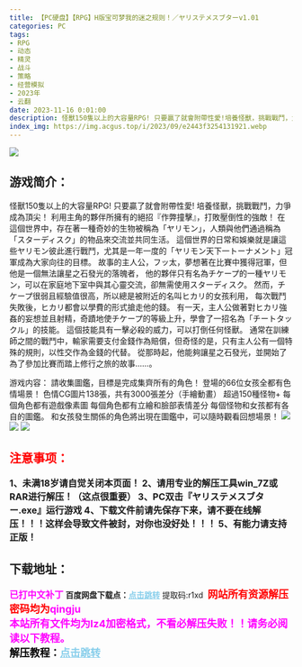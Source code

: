 ```yaml
---
title: 【PC硬盘】【RPG】H版宝可梦我的迷之规则！／ヤリステメスブターv1.01
categories: PC
tags:
- RPG
- 动态
- 精灵
- 战斗
- 策略
- 经营模拟
- 2023年
- 云翻
date: 2023-11-16 0:01:00
description: 怪獸150隻以上的大容量RPG! 只要贏了就會附帶性愛!培養怪獸，挑戰戰鬥，力爭成為頂尖！利用主角的夥伴所擁有的絕招『作弊撞擊』，打敗壓倒性的強敵！在這個世界中，存在著一種奇妙的生物被稱為「ヤリモン」，人類與他們通過稱為「スターディスク」的物品來交流並共同生活。
index_img: https://img.acgus.top/i/2023/09/e2443f3254131921.webp
---
```

![](https://img.acgus.top/i/2023/09/e2443f3254131921.webp)
## 游戏简介：
怪獸150隻以上的大容量RPG! 只要贏了就會附帶性愛!
培養怪獸，挑戰戰鬥，力爭成為頂尖！
利用主角的夥伴所擁有的絕招『作弊撞擊』，打敗壓倒性的強敵！
在這個世界中，存在著一種奇妙的生物被稱為「ヤリモン」，人類與他們通過稱為「スターディスク」的物品來交流並共同生活。
這個世界的日常和娛樂就是讓這些ヤリモン彼此進行戰鬥，尤其是一年一度的「ヤリモン天下一トーナメント」冠軍成為大家向往的目標。
故事的主人公，フッ太，夢想著在比賽中獲得冠軍，但他是一個無法讓星之石發光的落魄者，
他的夥伴只有名為チケープ的一種ヤリモン，可以在家庭地下室中與其心靈交流，卻無需使用スターディスク。
然而，チケープ很弱且經驗值很高，所以總是被附近的名叫ヒカリ的女孩利用，
每次戰鬥失敗後，ヒカリ都會以學費的形式搶走他的錢。
有一天，主人公做著對ヒカリ強姦的妄想並且射精，奇蹟地使チケープ的等級上升，學會了一招名為「チートタックル」的技能。
這個技能具有一擊必殺的威力，可以打倒任何怪獸。
通常在訓練師之間的戰鬥中，輸家需要支付金錢作為賠償，但奇怪的是，只有主人公有一個特殊的規則，以性交作為金錢的代替。
從那時起，他能夠讓星之石發光，並開始了為了參加比賽而踏上修行之旅的故事……。

游戏内容：
請收集圖鑑，目標是完成集齊所有的角色！
登場的66位女孩全都有色情場景！
色情CG圖片138張，共有3000張差分（手繪動畫）
超過150種怪物+
每個角色都有遊戲像素圖
每個角色都有立繪和臉部表情差分
每個怪物和女孩都有各自的圖鑑。
和女孩發生關係的角色將出現在圖鑑中，可以隨時觀看回想場景！
![](https://img.acgus.top/i/2023/09/b53d19ca5e131933.webp)
![](https://img.acgus.top/i/2023/09/1e44d32cd2131929.webp)
![](https://img.acgus.top/i/2023/09/5f7093f031131925.webp)





## <font color=#FF0000 >注意事项：</font>
<font size=3><b>1、未满18岁请自觉关闭本页面！
2、请用专业的解压工具win_7Z或RAR进行解压！（这点很重要）
3、PC双击『ヤリステメスブター.exe』运行游戏
4、下载文件前请先保存下来，请不要在线解压！！！这样会导致文件被封，对你也没好处！！！
5、有能力请支持正版！</b></font>

## 下载地址：
<font color=#FF00FF size=3><b>已打中文补丁</b></font>
<b>百度网盘下载点：</b><a href="https://pan.baidu.com/s/19m5R4IHH7N32A9Q7fua8QQ?pwd=r1xd" style="color: #87CEEB;"><b>点击跳转</b></a> 提取码:r1xd
<a style="padding: 0" href="https://post.qingju.org/AD/"><img style="max-width:100%" src="https://img.acgus.top/i/2024/07/478f689b8021d8d499ab43d21acf137a.gif" alt=""></a>
<b><font color=#FF0000 size=4>网站所有资源解压密码均为</b></font><b><font color=#FF00FF size=4>qingju</font><font color=#FF0000 ></font></b><br><b><font color=#FF00FF size=4>本站所有文件均为lz4加密格式，不看必解压失败！！请务必阅读以下教程。</b></font><br><b><font color=#000 size=4>解压教程：</b><a href="https://post.qingju.org/tutorial/000/" style="color: #87CEEB;"><b>点击跳转</b></a>
